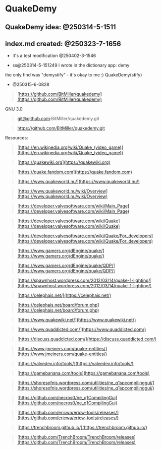 # QuakeDemy

## QuakeDemy idea: @250314-5-1511

## index.md created: @250323-7-1656

- It's a test modification @250402-3-1546

- ss@250314-5-151249
I wrote in the dictionary app: demy

the only find was "demystify" - it's okay to me :)
QuakeDemy(stify)

- @250315-6-0828
> [https://github.com/BitMiller/quakedemy](https://github.com/BitMiller/quakedemy)

GNU 3.0

> git@github.com:BitMiller/quakedemy.git

> https://github.com/BitMiller/quakedemy.git


Resources:

> [https://en.wikipedia.org/wiki/Quake_(video_game)](https://en.wikipedia.org/wiki/Quake_(video_game))

> [https://quakewiki.org](https://quakewiki.org)

> [https://quake.fandom.com](https://quake.fandom.com)

> [https://www.quakeworld.nu/](https://www.quakeworld.nu/)

> [https://www.quakeworld.nu/wiki/Overview](https://www.quakeworld.nu/wiki/Overview)

> [https://developer.valvesoftware.com/wiki/Main_Page](https://developer.valvesoftware.com/wiki/Main_Page)

> [https://developer.valvesoftware.com/wiki/Quake](https://developer.valvesoftware.com/wiki/Quake)

> [https://developer.valvesoftware.com/wiki/Quake/For_developers](https://developer.valvesoftware.com/wiki/Quake/For_developers)

> [https://www.gamers.org/dEngine/quake/](https://www.gamers.org/dEngine/quake/)

> [https://www.gamers.org/dEngine/quake/QDP/](https://www.gamers.org/dEngine/quake/QDP/)

> [https://spawnhost.wordpress.com/2012/03/14/quake-1-lighting/](https://spawnhost.wordpress.com/2012/03/14/quake-1-lighting/)

> [https://celephais.net/](https://celephais.net/)

> [https://celephais.net/board/forum.php](https://celephais.net/board/forum.php)

> [https://www.quakewiki.net/](https://www.quakewiki.net/)

> [https://www.quaddicted.com/](https://www.quaddicted.com/)

> [https://discuss.quaddicted.com/](https://discuss.quaddicted.com/)

> [https://www.jmeiners.com/quake-entities/](https://www.jmeiners.com/quake-entities/)

> [https://valvedev.info/tools/](https://valvedev.info/tools/)

> [https://gamebanana.com/tools](https://gamebanana.com/tools)

> [https://shoresofnis.wordpress.com/utilities/ne_q1spcompilinggui/](https://shoresofnis.wordpress.com/utilities/ne_q1spcompilinggui/)

> [https://github.com/necros0/ne_q1CompilingGui](https://github.com/necros0/ne_q1CompilingGui)

> [https://github.com/ericwa/ericw-tools/releases/](https://github.com/ericwa/ericw-tools/releases/)

> [https://trenchbroom.github.io/](https://trenchbroom.github.io/)

> [https://github.com/TrenchBroom/TrenchBroom/releases](https://github.com/TrenchBroom/TrenchBroom/releases)




